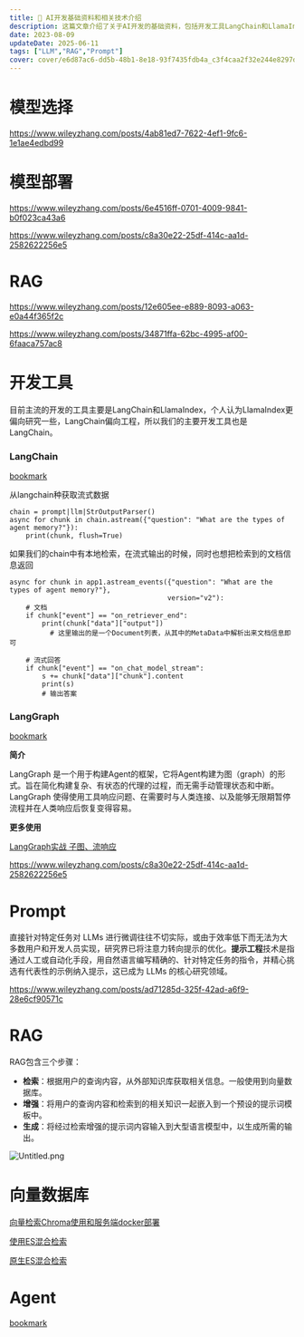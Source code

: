 ```yaml
---
title: 🤖 AI开发基础资料和相关技术介绍
description: 这篇文章介绍了关于AI开发的基础资料，包括开发工具LangChain和LlamaIndex，以及LangGraph框架。还讨论了LLMs微调的挑战和提示工程技术的应用。此外，还介绍了RAG（增强检索）的基本原理和优化方法，以及向量数据库和Agent的相关内容。
date: 2023-08-09
updateDate: 2025-06-11
tags: ["LLM","RAG","Prompt"]
cover: cover/e6d87ac6-dd5b-48b1-8e18-93f7435fdb4a_c3f4caa2f32e244e8297d9690a0e536d.png
---
```


# 模型选择


https://www.wileyzhang.com/posts/4ab81ed7-7622-4ef1-9fc6-1e1ae4edbd99


# 模型部署


https://www.wileyzhang.com/posts/6e4516ff-0701-4009-9841-b0f023ca43a6


https://www.wileyzhang.com/posts/c8a30e22-25df-414c-aa1d-2582622256e5


# RAG


https://www.wileyzhang.com/posts/12e605ee-e889-8093-a063-e0a44f365f2c


https://www.wileyzhang.com/posts/34871ffa-62bc-4995-af00-6faaca757ac8


# 开发工具


目前主流的开发的工具主要是LangChain和LlamaIndex，个人认为LlamaIndex更偏向研究一些，LangChain偏向工程，所以我们的主要开发工具也是LangChain。


### **LangChain**


[bookmark](https://python.langchain.com/docs/get_started/introduction)


从langchain种获取流式数据


```shell
chain = prompt|llm|StrOutputParser()
async for chunk in chain.astream({"question": "What are the types of agent memory?"}):
	print(chunk, flush=True)
```


如果我们的chain中有本地检索，在流式输出的时候，同时也想把检索到的文档信息返回


```shell
async for chunk in app1.astream_events({"question": "What are the types of agent memory?"},
                                       version="v2"):
    # 文档
    if chunk["event"] == "on_retriever_end":
        print(chunk["data"]["output"])
	      # 这里输出的是一个Document列表，从其中的MetaData中解析出来文档信息即可
        
    # 流式回答
    if chunk["event"] == "on_chat_model_stream":
        s += chunk["data"]["chunk"].content
        print(s)
        # 输出答案
```


### LangGraph


[bookmark](https://langchain-ai.github.io/langgraph/tutorials/)


**简介**


LangGraph 是一个用于构建Agent的框架，它将Agent构建为图（graph）的形式。旨在简化构建复杂、有状态的代理的过程，而无需手动管理状态和中断。LangGraph 使得使用工具响应问题、在需要时与人类连接、以及能够无限期暂停流程并在人类响应后恢复变得容易。


**更多使用**


[LangGraph实战 子图、流响应](https://www.notion.so/1738c66d44b645a1bfebf50062d3efec) 


https://www.wileyzhang.com/posts/c8a30e22-25df-414c-aa1d-2582622256e5


# Prompt


直接针对特定任务对 LLMs 进行微调往往不切实际，或由于效率低下而无法为大多数用户和开发人员实现，研究界已将注意力转向提示的优化。**提示工程**技术是指通过人工或自动化手段，用自然语言编写精确的、针对特定任务的指令，并精心挑选有代表性的示例纳入提示，这已成为 LLMs 的核心研究领域。


https://www.wileyzhang.com/posts/ad71285d-325f-42ad-a6f9-28e6cf90571c


# RAG


RAG包含三个步骤：

- **检索**：根据用户的查询内容，从外部知识库获取相关信息。一般使用到向量数据库。
- **增强**：将用户的查询内容和检索到的相关知识一起嵌入到一个预设的提示词模板中。
- **生成**：将经过检索增强的提示词内容输入到大型语言模型中，以生成所需的输出。

![Untitled.png](images/e6d87ac6-dd5b-48b1-8e18-93f7435fdb4a/e6d87ac6-dd5b-48b1-8e18-93f7435fdb4a_bb3e2bb29ab0f561cccfbcff60ff2fc4.png)


# 向量数据库


[向量检索Chroma使用和服务端docker部署](https://www.notion.so/34871ffa62bc4995af006faaca757ac8)


[使用ES混合检索](https://python.langchain.com/v0.2/docs/integrations/retrievers/elasticsearch_retriever/#hybrid-search)


[原生ES混合检索](https://www.elastic.co/guide/en/elasticsearch/reference/current/query-dsl-knn-query.html)


# **Agent**


[bookmark](https://mp.weixin.qq.com/s?__biz=MzA3MzI4MjgzMw==&mid=2650890550&idx=1&sn=b92ded779dfc401aaacf00a68e32e916&chksm=84e4a548b3932c5eba6fd1f3c4c575380465aae1a89b584eac16a1ed3f1933fcf0f24c523bd5&mpshare=1&scene=1&srcid=0917RxDqIAmX76nofgOstNVv&sharer_shareinfo=c4bcc6b5d99e9f253a2d5d02995760dd&sharer_shareinfo_first=c4bcc6b5d99e9f253a2d5d02995760dd&version=4.1.10.6007&platform=win#rd)

